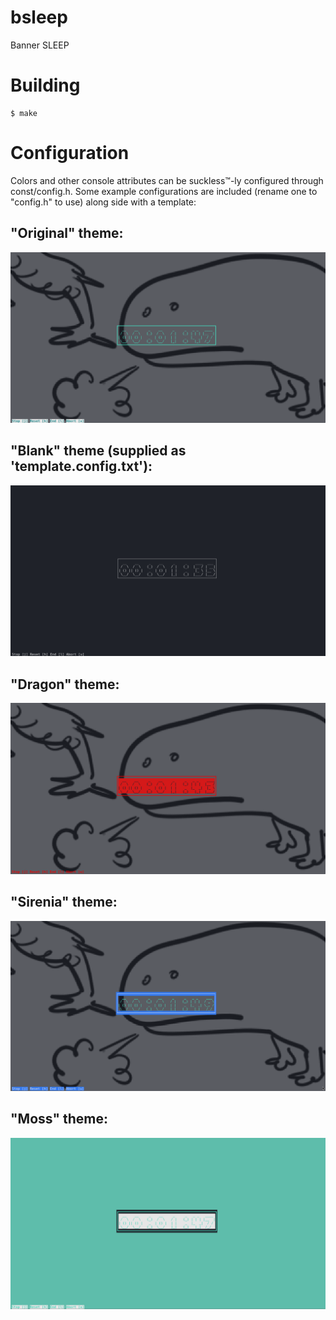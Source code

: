 # bsleep
Banner SLEEP

# Building
	$ make

# Configuration
Colors and other console attributes can be suckless™-ly configured through const/config.h.
Some example configurations are included (rename one to "config.h" to use) along side with a template:

## "Original" theme:
![](docs/original.png)
## "Blank" theme (supplied as 'template.config.txt'):
![](docs/blank.png)
## "Dragon" theme:
![](docs/dragon.png)
## "Sirenia" theme:
![](docs/sirenia.png)
## "Moss" theme:
![](docs/moss.png)
